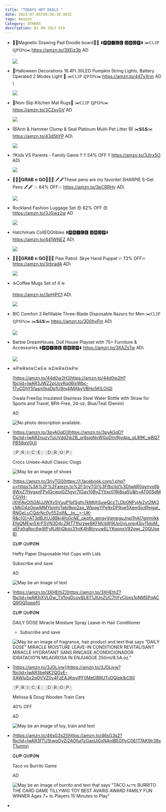 ```yaml
---
title: "TODAYS HOT DEALS "
date: 2023-07-05T08:56:38.983Z
tags: Amazon
Category: OTHERS
description: AS ON JULY 5th
---
```

* 🌟🌟Magnetic Drawing Pad Doodle 
  board🌟🌟
  ⬇️🅿🆁🅸🅲🅴 🅳🆁🅾🅿⬇️
  ✂️ℂ𝕃𝕀ℙ ℚℙ𝕆ℕ✂️
  https://amzn.to/3XEjz3b
  AD

  ![](https://m.media-amazon.com/images/I/71NGDwiBPFL._AC_SL1500_.jpg)
* 💝Halloween Decorations 16.4Ft 30LED Pumpkin String Lights, Battery Operated 2 Modes Light 💝
  ✂️ℂ𝕃𝕀ℙ ℚℙ𝕆ℕ✂️
  https://amzn.to/447yXrm
  AD \

  ![](https://m.media-amazon.com/images/I/717OxaqhJRL._AC_SL1500_.jpg)
* 🎀Non-Slip Kitchen Mat Rugs🎀
  ✂️ℂ𝕃𝕀ℙ ℚℙ𝕆ℕ✂️
  https://amzn.to/3CZsvGV
  AD

  ![](https://m.media-amazon.com/images/I/81CmbpS51-L._AC_SL1500_.jpg)
* 😻Arm & Hammer Clump & Seal Platinum Multi-Pet  Litter 😻
  ✂️𝗦&𝗦✂️
  https://amzn.to/43d5hYP
  AD\

  ![](https://m.media-amazon.com/images/I/714pRBrWU4L._AC_SL1500_.jpg)
* ‼️Kids VS Parents - Family Game ‼️
  ‼️ 54% OFF ‼️ 
  https://amzn.to/3JIrx5O
  AD\

  ![](https://m.media-amazon.com/images/I/71Up6oYuecL._AC_SL1500_.jpg)
* 🏃‍♀️🏃𝐆𝐑𝐀𝐁 𝐧 𝐆𝐎🏃🏃‍♀️
  🖊️🖋️These pens are my favorite! SHARPIE S-Gel Pens 🖊️🖋️
  💥 64% OFF💥 
  https://amzn.to/3pCRRHy
  AD\

  ![](https://m.media-amazon.com/images/I/81HTgYFwyfL._AC_SL1500_.jpg)
* Rockland Fashion Luggage Set 
  😍 62% OFF 😍 
  https://amzn.to/3JGwz2w
  AD

  ![](https://m.media-amazon.com/images/I/915EEEP7YwS._AC_SL1500_.jpg)
* Hatchimals CollEGGtibles 
  ⬇️🅿🆁🅸🅲🅴 🅳🆁🅾🅿⬇️
  https://amzn.to/441WNEZ
  AD\

  ![](https://m.media-amazon.com/images/I/81LXvVknbnL._AC_SL1500_.jpg)
* 🏃🏃‍♀️𝐆𝐑𝐀𝐁 𝐧 𝐆𝐎🏃‍♀️🏃
  Paw Patrol: Skye Hand Puppet
  🔥 73% OFF🔥 
  https://amzn.to/3rbradA
  AD\

  ![](https://m.media-amazon.com/images/I/61wCLIR9QeL._AC_SL1000_.jpg)
* ☕Coffee Mugs Set of 4 ☕

  https://amzn.to/3pHjPC1
  AD\

  ![](https://m.media-amazon.com/images/I/71jY7u0dEqL._AC_SL1500_.jpg)
* BIC Comfort 3 Refillable Three-Blade Disposable Razors for Men 
  ✂️ℂ𝕃𝕀ℙ ℚℙ𝕆ℕ✂️
  ✂️𝗦&𝗦✂️
  https://amzn.to/3D0hyFm
  AD\

  ![](https://m.media-amazon.com/images/I/81z1yvQ6b3L._SL1500_.jpg)
* Barbie DreamHouse, Doll House Playset with 75+ Furniture & Accessories 
  ⬇️🅿🆁🅸🅲🅴 🅳🆁🅾🅿⬇️
  https://amzn.to/3XAZsTw
  AD\

  ![](https://m.media-amazon.com/images/I/71fLUUdD6+L._AC_SL1500_.jpg)
* <!--StartFragment-->

  ≋P≋R≋I≋C≋E≋ ≋D≋R≋O≋P≋

  [https://amzn.to/44d0w2H](https://amzn.to/44d0w2H?fbclid=IwAR3JWZ2pUovKqd6lxWbc-f7uCDhY5fasmfeaDp1U9m4jMAbyVBHo5KILOiQ)

  Owala FreeSip Insulated Stainless Steel Water Bottle with Straw for Sports and Travel, BPA-Free, 24-oz, Blue/Teal (Denim)

  AD

  <!--EndFragment--><!--StartFragment-->

  ![No photo description available.](https://scontent.fpat3-2.fna.fbcdn.net/v/t39.30808-6/358104467_6864440920246616_1750842557446927862_n.jpg?_nc_cat=102&cb=99be929b-59f725be&ccb=1-7&_nc_sid=5cd70e&_nc_ohc=ICj04q9ldlgAX-dR2q_&_nc_ht=scontent.fpat3-2.fna&oh=00_AfC2vueWsDAKfvtXbsw8TC4twNePMwhmywUaPUwRSFqVAw&oe=64AB4406)

  <!--EndFragment-->
* <!--StartFragment-->

  [https://amzn.to/3pyAGqD](https://amzn.to/3pyAGqD?fbclid=IwAR2nuzyTuUVdd2jb2B_or8sjqNvWGoDIni9jydps_gL89K_wBQ7PBS8qV0U)

  ░P░R░I░C░E░ ░D░R░O░P░

  Crocs Unisex-Adult Classic Clogs

  <!--EndFragment--><!--StartFragment-->

  ![May be an image of shoes](https://scontent.fpat3-1.fna.fbcdn.net/v/t39.30808-6/358062681_6864444363579605_6940273458518727438_n.jpg?_nc_cat=103&cb=99be929b-59f725be&ccb=1-7&_nc_sid=5cd70e&_nc_ohc=sSpXRy6CeykAX9bob_F&_nc_ht=scontent.fpat3-1.fna&oh=00_AfDBSWu4C_UfwO4p2_uSnNz_j0soLDb5fpnkMqsTQIEKKg&oe=64AA2FAD)

  <!--EndFragment-->
* <!--StartFragment-->

  [https://amzn.to/3rjyTGI](https://l.facebook.com/l.php?u=https%3A%2F%2Famzn.to%2F3rjyTGI%3Ffbclid%3DIwAR0qvnyx6b9WxZ7HygxnFPvlGcwoi0Z5gyr7IOav10ByZYtIxc01Ri8sa5U&h=AT00SdMCGVH-jXhFAyOI50AIJJWXySVuuP1pfSgfn7kMtjh5uwQczTLDb0NPyjAi2yt2Mj3cMkO4zOpwMMYkmhjTebI9pp2ax_WlpqgYPe9xDP9oe5Xem5jc6fejgaI_RNGeLuCQdrNc0v552olf&__tn__=-UK-R&c[0]=AT3dBJtUJ8Bkj4fo0cNE_pkpfn_amgvVqmeguJnpi1hAI7gmmlkkEfgQMEwj5XrFSVN3D4cZRIT71fsrzee8KFMcbW9UpGyLonp4Siv11doM_gEFa5gRoc6wWFyRJ6tjQkqz31niK4hBtnyuwELYKqpnxV92qwj_20QUoe8)

  ₵Ⱡł₱ QɄ₱Ø₦ 

  Hefty Paper Disposable Hot Cups with Lids

  Subscribe and save

  AD

  <!--EndFragment--><!--StartFragment-->

  ![May be an image of text](https://scontent.fpat3-1.fna.fbcdn.net/v/t39.30808-6/355141402_6864450393579002_5429487609971906557_n.jpg?stp=dst-jpg_p526x296&_nc_cat=103&cb=99be929b-59f725be&ccb=1-7&_nc_sid=5cd70e&_nc_ohc=Mqm3CQ29j1QAX9hmPu3&_nc_ht=scontent.fpat3-1.fna&oh=00_AfAXZBBGZYlOfgMAGK_zIynwYKolmJJ_5Z5FnYLeZmi1Wg&oe=64AB2792)

  <!--EndFragment-->
* <!--StartFragment-->

  [https://amzn.to/3XHEthZ](https://amzn.to/3XHEthZ?fbclid=IwAR3jXVLOw_TVfogDcovBL8T1JlUoZUC7hYyCloxs1pNMSPqACQ9OQ5qppfI)

  ₵Ⱡł₱ QɄ₱Ø₦ 

  DAILY DOSE Miracle Moisture Spray Leave-In Hair Conditioner

  + Subscribe and save

  <!--EndFragment--><!--StartFragment-->

  ![May be an image of fragrance, hair product and text that says "DAILY DOSE" MIRACLE MOISTURE LEAVE-IN CONDITIONER REVITALISANT MIRACLE HYDRATANT SANS RINÇAGE ACONDICIONADOR IDRATACIO“N MILAGROSA IN ENJUAGUE 250ml/8.5A.oz."](https://scontent.fpat3-2.fna.fbcdn.net/v/t39.30808-6/358059953_6864462753577766_1182010251660814100_n.jpg?stp=dst-jpg_p526x296&_nc_cat=108&cb=99be929b-59f725be&ccb=1-7&_nc_sid=5cd70e&_nc_ohc=g9VazqxL6uIAX9yJkwV&_nc_ht=scontent.fpat3-2.fna&oh=00_AfAV4KSIzzSw2bVTRbHYb-UC_BXMCeN3PZcmTo4jZpM6Vw&oe=64AAD086)

  <!--EndFragment-->
* <!--StartFragment-->

  [https://amzn.to/3JGLjyw](https://amzn.to/3JGLjyw?fbclid=IwAR3beNK2QGvE-XAWIuSx2qOVVZ0v4FzEAJKpvIPF0MeDBRUTvDQlpklbC6I)

  ░P░R░I░C░E░ ░D░R░O░P░

  Melissa & Doug Wooden Train Cars

  40% OFF

  AD

  <!--EndFragment--><!--StartFragment-->

  ![May be an image of toy, train and text](https://scontent.fpat3-2.fna.fbcdn.net/v/t39.30808-6/357757148_6864470153577026_5642669064430887039_n.jpg?stp=dst-jpg_s600x600&_nc_cat=102&cb=99be929b-59f725be&ccb=1-7&_nc_sid=5cd70e&_nc_ohc=MRPVAOjpWqUAX9uanFd&_nc_ht=scontent.fpat3-2.fna&oh=00_AfB3f-DbOmlFGPgJgGY5sJuUIS991a7CiUeBOl-P5RqYEQ&oe=64AA9957)

  <!--EndFragment-->
* <!--StartFragment-->

  [https://amzn.to/46sG3s2](https://amzn.to/46sG3s2?fbclid=IwAR3fTUStwqOyZi2AOfut1zGasUi0xNAnIBEGfIyC061T7AK9lr39xT1umts)

  ₵Ⱡł₱ QɄ₱Ø₦ 

  Taco vs Burrito Game

  AD

  <!--EndFragment--><!--StartFragment-->

  ![May be an image of burrito and text that says "TACO እርሚ BURRITO THE CARD GAME TILLYWIG ΤΟΥ BEST AVARIS AWARD FAMILY FUN WINNER Ages 7+ to Players 15 Minutes to Play"](https://scontent.fpat3-2.fna.fbcdn.net/v/t39.30808-6/358138915_6864487863575255_6027809584466355735_n.jpg?stp=dst-jpg_s640x640&_nc_cat=102&cb=99be929b-59f725be&ccb=1-7&_nc_sid=5cd70e&_nc_ohc=Mz4w_I3o5hAAX-24r3s&_nc_ht=scontent.fpat3-2.fna&oh=00_AfAif5nV0vm6mDNRHVPqCioIXiawR0kox6R2tDlapcTgvQ&oe=64AAE5A1)

  <!--EndFragment-->
*